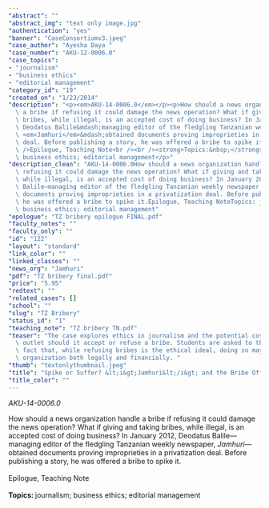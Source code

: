 ```yaml
---
"abstract": ""
"abstract_img": "text only image.jpg"
"authentication": "yes"
"banner": "CaseConsortiumv3.jpeg"
"case_author": "Ayesha Daya "
"case_number": "AKU-12-0006.0"
"case_topics":
- "journalism"
- "business ethics"
- "editorial management"
"category_id": "19"
"created_on": "1/23/2014"
"description": "<p><em>AKU-14-0006.0</em></p><p>How should a news organization handle\
  \ a bribe if refusing it could damage the news operation? What if giving and taking\
  \ bribes, while illegal, is an accepted cost of doing business? In January 2012,\
  \ Deodatus Balile&mdash;managing editor of the fledgling Tanzanian weekly newspaper,\
  \ <em>Jamhuri</em>&mdash;obtained documents proving improprieties in a privatization\
  \ deal. Before publishing a story, he was offered a bribe to spike it.<br /><br\
  \ />Epilogue, Teaching Note<br /><br /><strong>Topics:&nbsp;</strong>journalism;\
  \ business ethics; editorial management</p>"
"description_clean": "AKU-14-0006.0How should a news organization handle a bribe if\
  \ refusing it could damage the news operation? What if giving and taking bribes,\
  \ while illegal, is an accepted cost of doing business? In January 2012, Deodatus\
  \ Balile—managing editor of the fledgling Tanzanian weekly newspaper, Jamhuri—obtained\
  \ documents proving improprieties in a privatization deal. Before publishing a story,\
  \ he was offered a bribe to spike it.Epilogue, Teaching NoteTopics: journalism;\
  \ business ethics; editorial management"
"epologue": "TZ bribery epilogue FINAL.pdf"
"faculty_notes": ""
"faculty_only": ""
"id": "122"
"layout": "standard"
"link_color": ""
"linked_classes": ""
"news_org": "Jamhuri"
"pdf": "TZ bribery final.pdf"
"price": "5.95"
"redtext": ""
"related_cases": []
"school": ""
"slug": "TZ Bribery"
"status_id": "1"
"teaching_note": "TZ bribery TN.pdf"
"teaser": "The case explores ethics in journalism and the potential costs to a news\
  \ outlet should it accept or refuse a bribe. Students are asked to think about the\
  \ fact that, while refusing bribes is the ethical ideal, doing so may harm the news\
  \ organization both legally and financially. "
"thumb": "textonlythumbnail.jpeg"
"title": "Spike or Suffer? &lt;i&gt;Jamhuri&lt;/i&gt; and the Bribe Offer"
"title_color": ""
---
```

<p><em>AKU-14-0006.0</em></p><p>How should a news organization handle a bribe if refusing it could damage the news operation? What if giving and taking bribes, while illegal, is an accepted cost of doing business? In January 2012, Deodatus Balile&mdash;managing editor of the fledgling Tanzanian weekly newspaper, <em>Jamhuri</em>&mdash;obtained documents proving improprieties in a privatization deal. Before publishing a story, he was offered a bribe to spike it.<br /><br />Epilogue, Teaching Note<br /><br /><strong>Topics:&nbsp;</strong>journalism; business ethics; editorial management</p>

